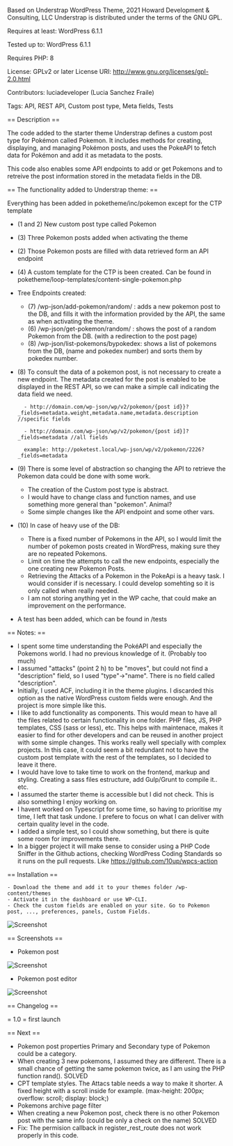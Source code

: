 Based on Understrap WordPress Theme, 2021 Howard Development & Consulting, LLC
Understrap is distributed under the terms of the GNU GPL.

Requires at least: WordPress 6.1.1

Tested up to: WordPress 6.1.1

Requires PHP: 8

License: GPLv2 or later
License URI: http://www.gnu.org/licenses/gpl-2.0.html

Contributors: luciadeveloper (Lucia Sanchez Fraile)

Tags: API, REST API, Custom post type, Meta fields, Tests


== Description ==

The code added to the starter theme Understrap defines a custom post type for Pokémon called Pokemon. 
It includes methods for creating, displaying, and managing Pokémon posts, and uses the PokeAPI to fetch data for Pokémon and add it as metadata to the posts. 

This code also enables some API endpoints to add or get Pokemons and to retreive the post information stored in the metadata fields in the DB. 



 == The functionality added to Understrap theme: ==

Everything has been added in poketheme/inc/pokemon except for the CTP template

- (1 and 2) New custom post type called Pokemon 
- (3) Three Pokemon posts added when activating the theme
- (2) Those Pokemon posts are filled with data retrieved form an API endpoint
- (4) A custom template for the CTP is been created. Can be found in poketheme/loop-templates/content-single-pokemon.php
- Tree Endpoints created:
    - (7) /wp-json/add-pokemon/random/ : adds a new pokemon post to the DB, and fills it with the information provided by the API, the same as when activating the theme. 
    - (6) /wp-json/get-pokemon/random/ : shows the post of a random Pokemon from the DB. (with a redirection to the post page)
    - (8) /wp-json/list-pokemons/bypokedex: shows a list of pokemons from the DB, (name and pokedex number) and sorts them by pokedex number. 

- (8) To consult the data of a pokemon post, is not necessary to create a new endpoint. The metadata created for the post is enabled to be displayed in the REST API, so we can make a simple call indicating the data field we need.

        - http://domain.com/wp-json/wp/v2/pokemon/{post id}}?_fields=metadata.weight,metadata.name,metadata.description //specific fields

        - http://domain.com/wp-json/wp/v2/pokemon/{post id}]?_fields=metadata //all fields

        example: http://poketest.local/wp-json/wp/v2/pokemon/2226?_fields=metadata


- (9) There is some level of abstraction so changing the API to retrieve the Pokemon data could be done with some work. 
    -  The creation of the Custom post type is abstract. 
    -  I would have to change class and function names, and use something more general than "pokemon". Animal?
    -  Some simple changes like the API endpoint and some other vars. 

- (10)  In case of heavy use of the DB:
    - There is a fixed number of Pokemons in the API, so I would limit the number of pokemon posts created in WordPress, making sure they are no repeated Pokemons. 
    - Limit on time the attempts to call the new endpoints, especially the one creating new Pokemon Posts. 
    - Retrieving the Attacks of a Pokemon in the PokeApi is a heavy task. I would consider if is necessary. I could develop somehting so it is only called when really needed.
    - I am not storing anything yet in the WP cache, that could make an improvement on the performance.


- A test has been added, which can be found in /tests



 == Notes:  ==

- I spent some time understanding the PokéAPI and especially the Pokemons world. I had no previous knowledge of it. (Probably too much)
- I assumed "attacks" (point 2 h) to be "moves", but could not find a "description" field, so I used "type"->"name". There is no field called "description".
- Initially, I used ACF, including it in the theme plugins. I discarded this option as the native WordPress custom fields were enough. And the project is more simple like this. 
- I like to add functionality as components. This would mean to have all the files related to certain functionality in one folder. PHP files, JS,  PHP templates, CSS (sass or less), etc. This helps with maintenace, makes it easier to find for other developers and can be reused in another project with some simple changes. This works really well specially with complex projects. In this case, it could seem a bit redundant not to have the custom post template with the rest of the templates, so I decided to leave it there. 
- I would have love to take time to work on the frontend, markup and styling. Creating a sass files estructure, add Gulp/Grunt to compile it.. etc. 
- I assumed the starter theme is accessible but I did not check. This is also something I enjoy working on.
- I havent worked on Typescript for some time, so having to prioritise my time, I left that task undone. I prefere to focus on what I can deliver with certain quality level in the code.
- I added a simple test, so I could show something, but there is quite some room for improvements there. 
- In a bigger project it will make sense to consider using a PHP Code Sniffer in the Github actions, checking WordPress Coding Standards so it runs on the pull requests. Like https://github.com/10up/wpcs-action




== Installation ==

    - Download the theme and add it to your themes folder /wp-content/themes
    - Activate it in the dashboard or use WP-CLI. 
    - Check the custom fields are enabled on your site. Go to Pokemon post, ..., preferences, panels, Custom Fields.
    
![Screenshot](https://luciadeveloper.com/wp-content/uploads/sites/8/2023/03/custom-fields.png)



== Screenshots ==

- Pokemon post
 
 ![Screenshot](https://luciadeveloper.com/wp-content/uploads/sites/8/2023/03/pokemon-post.png)


- Pokemon post editor
 
 ![Screenshot](https://luciadeveloper.com/wp-content/uploads/sites/8/2023/03/pokemon-post-editor.png)



== Changelog ==

= 1.0 = first launch


== Next ==

- Pokemon post properties Primary and Secondary type of Pokemon could be a category.
- When creating 3 new pokemons, I assumed they are different. There is a small chance of getting the same pokemon twice, as I am using the PHP function rand(). SOLVED
- CPT template styles. The Attacs table needs a way to make it shorter. A fixed height with a scroll inside for example. (max-height: 200px; overflow: scroll; display: block;)
- Pokemons archive page filter
- When creating a new Pokemon post, check there is no other Pokemon post with the same info (could be only a check on the name) SOLVED
- Fix: The permision callback in register_rest_route does not work properly in this code. 